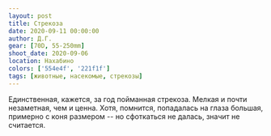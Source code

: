 ```yaml
---
layout: post
title: Стрекоза
date: 2020-09-11 00:00:00
author: Д.Г.
gear: [70D, 55-250mm]
shoot_date: 2020-09-06
location: Нахабино
colors: ['554e4f', '221f1f']
tags: [животные, насекомые, стрекозы]
---
```

Единственная, кажется, за год пойманная стрекоза. Мелкая и почти незаметная, чем и ценна. Хотя, помнится, попадалась на глаза большая, примерно с коня размером -- но сфоткаться не далась, значит не считается.
